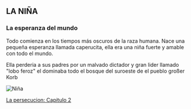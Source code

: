 ## LA NIÑA
### La esperanza del mundo

Todo comienza en los tiempos más oscuros de la raza humana. Nace una pequeña esperanza llamada caperucita, ella era una niña fuerte y amable con todo el mundo.

Ella perderia a sus padres por un malvado dictador y  gran lider llamado "lobo feroz" el dominaba todo el bosque del suroeste de el pueblo großer Korb

![Niña](https://www.dsigno.es/blog/wp-content/uploads/2013/11/inspiracion_casa_bosque_3.jpg)




[La persecucion: Capitulo 2](Elpoderoculto.md)
